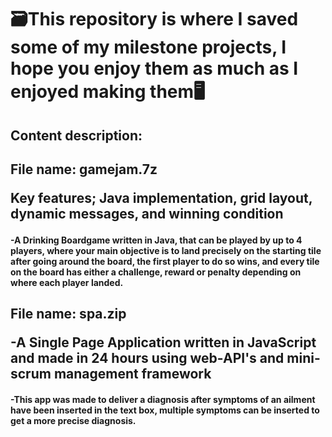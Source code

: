 <h1>🗃️This repository is where I saved some of my milestone projects, I hope you enjoy them as much as I enjoyed making them🖥️</h1>
<h2>Content description:</h2>
<h2><p>File name: gamejam.7z</p>
<p>Key features; Java implementation, grid layout, dynamic messages, and winning condition </p></h2>
<h4>-A Drinking Boardgame written in Java, that can be played by up to 4 players, where your main objective is to land precisely on the starting tile after going around the board, the first player to do so wins, and every tile on the board has either a challenge, reward or penalty depending on where each player landed.</h4>
<p></p>
<p></p>
<h2><p>File name: spa.zip</p>
-A Single Page Application written in JavaScript and made in 24 hours using web-API's and mini-scrum management framework</h2>
<h4>-This app was made to deliver a diagnosis after symptoms of an ailment have been inserted in the text box, multiple symptoms can be inserted to get a more precise diagnosis.</h4>
